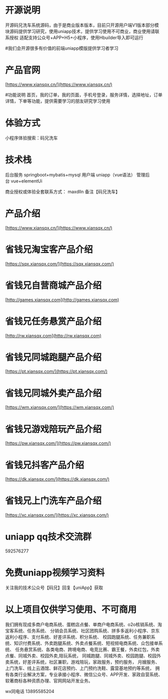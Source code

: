 # 开源说明
开源码兄洗车系统源码，由于是商业版本版本，目前只开源用户端V1版本部分模块源码提供学习研究，使用uniapp技术，提供学习使用不可商业，商业使用请联系授权
适配支持公众号+APP+H5+小程序，使用Hbuilder导入即可运行

#我们会开源很多有价值的前端uniapp模版提供学习者学习

# 产品官网
[https://www.xiansqx.cn/](https://www.xiansqx.cn/)


#功能说明
首页，我的订单，我的页面，手机号登录，服务详情，选择地址，订单详情，下单等功能，提供需要学习的朋友研究学习使用

# 体验方式
小程序体验搜索：码兄洗车


# 技术栈
后台服务 springboot+mybatis+mysql
用户端 uniapp（vue语法）
管理后台 vue+elementUi


商业授权或体验全套联系方式：
maxdlln 备注【码兄洗车】

# 产品介绍
[https://www.xiansqx.cn/](https://www.xiansqx.cn/)

# 省钱兄淘宝客产品介绍
[https://sqx.xiansqx.com/](https://sqx.xiansqx.com/)

# 省钱兄自营商城产品介绍
[http://games.xiansqx.com](http://games.xiansqx.com)

# 省钱兄任务悬赏产品介绍
[http://rw.xiansqx.com](http://rw.xiansqx.com)

# 省钱兄同城跑腿产品介绍
[https://pt.xiansqx.com/](https://pt.xiansqx.com/)

# 省钱兄同城外卖产品介绍
[https://wm.xiansqx.com/](https://wm.xiansqx.com/)

# 省钱兄游戏陪玩产品介绍
[https://pw.xiansqx.com/](https://pw.xiansqx.com/)

# 省钱兄抖客产品介绍
[https://dk.xiansqx.com/](https://dk.xiansqx.com/)

# 省钱兄上门洗车产品介绍
[https://xc.xiansqx.com/](https://xc.xiansqx.com/)

# uniapp qq技术交流群
592576277


# 免费uniapp视频学习资料

关注我的技术公众号【码兄】回复【uniApp】获取 

# 以上项目仅供学习使用、不可商用


我们拥有现成多商户电商系统、蛋糕店点餐、单商户电商系统、o2o核销系统、淘宝客系统、任务系统、
分销会员系统、社区团购系统、拼多多返利小程序、京东返利小程序、支付系统、好差评系统、积分系统、
校园跑腿系统、任务兼职系统、知识付费系统、外卖跑腿系统、外卖点餐系统、短视频电商系统、众包接单系统、
任务悬赏系统、各类电商、跨境电商、电竞比赛、霸王餐，外卖红包，外卖点餐、同城外卖、校园外卖,陪玩系统，
同城跑腿、同城外卖、校园跑腿、校园外卖系统，好差评系统，社区兼职，游戏陪玩，家政服务，预约服务，
月嫂服务、上门洗车、线上云酒馆、鲜花店预约、上门预约洗鞋、露营基地预约等系统，
拥有各类行业解决方案，专业承接小程序、微信公众号、APP开发、家政自营系统、软著商标各种资质办理、官网网站开发业务。


wx同电话 13895585204





